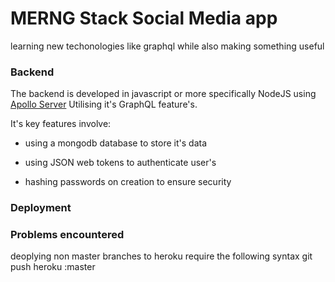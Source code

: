 # MERNG Stack Social Media app
 learning new techonologies like graphql while also making something useful

### Backend 

The backend is developed in javascript or more specifically NodeJS using [Apollo Server](https://www.apollographql.com/) Utilising it's GraphQL feature's.

It's key features involve:

- using a mongodb database to store it's data

- using JSON web tokens to authenticate user's

- hashing passwords on creation to ensure security

### Deployment

### Problems encountered

deoplying non master branches to heroku require the following syntax git push heroku <branchname>:master